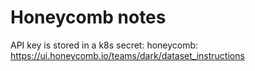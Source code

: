 # Honeycomb notes

API key is stored in a k8s secret: honeycomb:
https://ui.honeycomb.io/teams/dark/dataset_instructions
